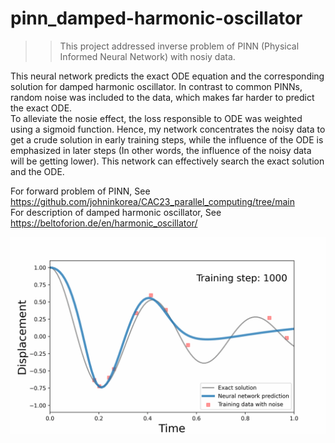 # pinn_damped-harmonic-oscillator
>>This project addressed inverse problem of PINN (Physical Informed Neural Network) with nosiy data.

This neural network predicts the exact ODE equation and the corresponding solution for damped harmonic oscillator. In contrast to common PINNs, random noise was included to the data, which makes far harder to predict the exact ODE.  
To alleviate the nosie effect, the loss responsible to ODE was weighted using a sigmoid function. Hence, my network concentrates the noisy data to get a crude solution in early training steps, while the influence of the ODE is emphasized in later steps (In other words, the influence of the noisy data will be getting lower). This network can effectively search the exact solution and the ODE.

For forward problem of PINN, See https://github.com/johninkorea/CAC23_parallel_computing/tree/main  
For description of damped harmonic oscillator, See https://beltoforion.de/en/harmonic_oscillator/

![](./results/pinn_ver5.gif)


